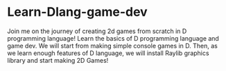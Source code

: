 # Learn-Dlang-game-dev
Join me on the journey of creating 2d games from scratch in D programming language!   Learn the basics of D programming language and game dev. We will start from making simple console games in D. Then, as we learn enough features of D language, we will install Raylib graphics library and start making 2D Games!
